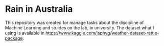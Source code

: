 # Rain in Australia
This repository was created for manage tasks about the discipline of Machine Learning and stuides on the lab, in university.
The dataset what I using is available in https://www.kaggle.com/jsphyg/weather-dataset-rattle-package.
